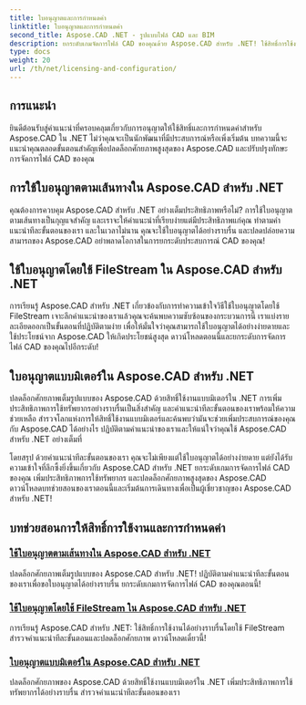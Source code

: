 ```yaml
---
title: ใบอนุญาตและการกำหนดค่า
linktitle: ใบอนุญาตและการกำหนดค่า
second_title: Aspose.CAD .NET - รูปแบบไฟล์ CAD และ BIM
description: ยกระดับเกมจัดการไฟล์ CAD ของคุณด้วย Aspose.CAD สำหรับ .NET! ใช้สิทธิ์การใช้งานได้อย่างราบรื่นโดยใช้ FileStream หรือตามเส้นทางด้วยบทช่วยสอนทีละขั้นตอนของเรา
type: docs
weight: 20
url: /th/net/licensing-and-configuration/
---
```


## การแนะนำ

ยินดีต้อนรับสู่คำแนะนำที่ครอบคลุมเกี่ยวกับการอนุญาตให้ใช้สิทธิ์และการกำหนดค่าสำหรับ Aspose.CAD ใน .NET ไม่ว่าคุณจะเป็นนักพัฒนาที่มีประสบการณ์หรือเพิ่งเริ่มต้น บทความนี้จะแนะนำคุณตลอดขั้นตอนสำคัญเพื่อปลดล็อกศักยภาพสูงสุดของ Aspose.CAD และปรับปรุงทักษะการจัดการไฟล์ CAD ของคุณ

## การใช้ใบอนุญาตตามเส้นทางใน Aspose.CAD สำหรับ .NET

คุณต้องการควบคุม Aspose.CAD สำหรับ .NET อย่างเต็มประสิทธิภาพหรือไม่? การใช้ใบอนุญาตตามเส้นทางเป็นกุญแจสำคัญ และเราจะให้คำแนะนำที่เรียบง่ายแต่มีประสิทธิภาพแก่คุณ ทำตามคำแนะนำทีละขั้นตอนของเรา และในเวลาไม่นาน คุณจะใช้ใบอนุญาตได้อย่างราบรื่น และปลดปล่อยความสามารถของ Aspose.CAD อย่าพลาดโอกาสในการยกระดับประสบการณ์ CAD ของคุณ!

## ใช้ใบอนุญาตโดยใช้ FileStream ใน Aspose.CAD สำหรับ .NET

การเรียนรู้ Aspose.CAD สำหรับ .NET เกี่ยวข้องกับการทำความเข้าใจวิธีใช้ใบอนุญาตโดยใช้ FileStream เจาะลึกคำแนะนำของเราแล้วคุณจะค้นพบความซับซ้อนของกระบวนการนี้ เราแบ่งรายละเอียดออกเป็นขั้นตอนที่ปฏิบัติตามง่าย เพื่อให้มั่นใจว่าคุณสามารถใช้ใบอนุญาตได้อย่างง่ายดายและใช้ประโยชน์จาก Aspose.CAD ให้เกิดประโยชน์สูงสุด ดาวน์โหลดตอนนี้และยกระดับการจัดการไฟล์ CAD ของคุณไปอีกระดับ!

## ใบอนุญาตแบบมิเตอร์ใน Aspose.CAD สำหรับ .NET

ปลดล็อกศักยภาพเต็มรูปแบบของ Aspose.CAD ด้วยสิทธิ์ใช้งานแบบมิเตอร์ใน .NET การเพิ่มประสิทธิภาพการใช้ทรัพยากรอย่างราบรื่นเป็นสิ่งสำคัญ และคำแนะนำทีละขั้นตอนของเราพร้อมให้ความช่วยเหลือ สำรวจโลกแห่งการให้สิทธิ์ใช้งานแบบมิเตอร์และค้นพบว่ามันจะช่วยเพิ่มประสบการณ์ของคุณกับ Aspose.CAD ได้อย่างไร ปฏิบัติตามคำแนะนำของเราและให้แน่ใจว่าคุณใช้ Aspose.CAD สำหรับ .NET อย่างเต็มที่

โดยสรุป ด้วยคำแนะนำทีละขั้นตอนของเรา คุณจะไม่เพียงแต่ใช้ใบอนุญาตได้อย่างง่ายดาย แต่ยังได้รับความเข้าใจที่ลึกซึ้งยิ่งขึ้นเกี่ยวกับ Aspose.CAD สำหรับ .NET ยกระดับเกมการจัดการไฟล์ CAD ของคุณ เพิ่มประสิทธิภาพการใช้ทรัพยากร และปลดล็อกศักยภาพสูงสุดของ Aspose.CAD ดาวน์โหลดบทช่วยสอนของเราตอนนี้และเริ่มต้นการเดินทางเพื่อเป็นผู้เชี่ยวชาญของ Aspose.CAD สำหรับ .NET!
## บทช่วยสอนการให้สิทธิ์การใช้งานและการกำหนดค่า
### [ใช้ใบอนุญาตตามเส้นทางใน Aspose.CAD สำหรับ .NET](./apply-license-by-path/)
 ปลดล็อกศักยภาพเต็มรูปแบบของ Aspose.CAD สำหรับ .NET! ปฏิบัติตามคำแนะนำทีละขั้นตอนของเราเพื่อขอใบอนุญาตได้อย่างราบรื่น ยกระดับเกมการจัดการไฟล์ CAD ของคุณตอนนี้!
### [ใช้ใบอนุญาตโดยใช้ FileStream ใน Aspose.CAD สำหรับ .NET](./apply-license-using-filestream/)
การเรียนรู้ Aspose.CAD สำหรับ .NET: ใช้สิทธิ์การใช้งานได้อย่างราบรื่นโดยใช้ FileStream สำรวจคำแนะนำทีละขั้นตอนและปลดล็อกศักยภาพ ดาวน์โหลดเดี๋ยวนี้!
### [ใบอนุญาตแบบมิเตอร์ใน Aspose.CAD สำหรับ .NET](./metered-licensing/)
ปลดล็อกศักยภาพของ Aspose.CAD ด้วยสิทธิ์ใช้งานแบบมิเตอร์ใน .NET เพิ่มประสิทธิภาพการใช้ทรัพยากรได้อย่างราบรื่น สำรวจคำแนะนำทีละขั้นตอนของเรา